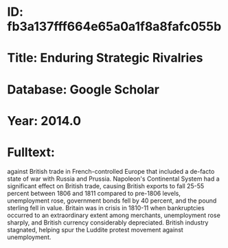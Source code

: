 # ID: fb3a137fff664e65a0a1f8a8fafc055b
# Title: Enduring Strategic Rivalries
# Database: Google Scholar
# Year: 2014.0
# Fulltext:
against British trade in French-controlled Europe that included a de-facto state of war with Russia and Prussia.
Napoleon's Continental System had a significant effect on British trade, causing British exports to fall 25-55 percent between 1806 and 1811 compared to pre-1806 levels, unemployment rose, government bonds fell by 40 percent, and the pound sterling fell in value.
Britain was in crisis in 1810-11 when bankruptcies occurred to an extraordinary extent among merchants, unemployment rose sharply, and British currency considerably depreciated.
British industry stagnated, helping spur the Luddite protest movement against unemployment.